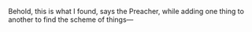 Behold, this is what I found, says the Preacher, while adding one thing to another to find the scheme of things—
